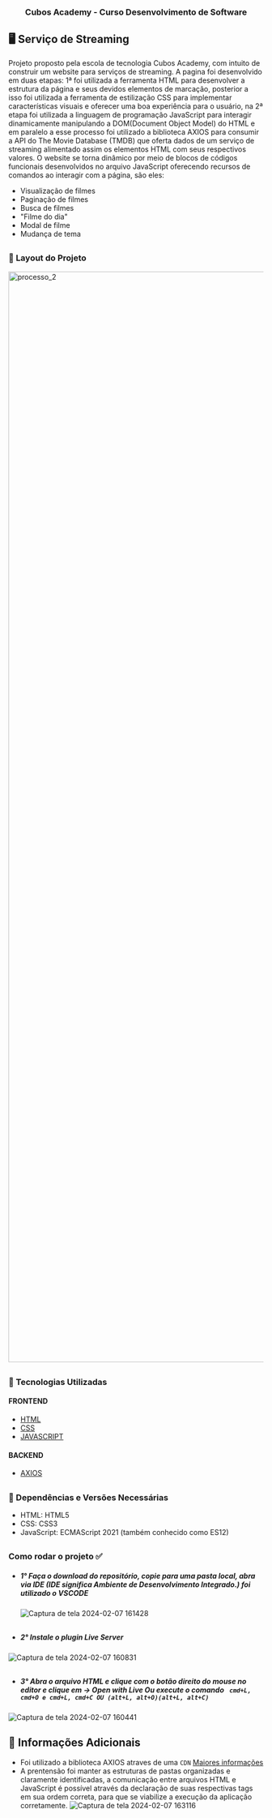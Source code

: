 ### <p align = "center">Cubos Academy - Curso Desenvolvimento de Software</p>

## 🖥️ Serviço de Streaming
Projeto proposto pela escola de tecnologia Cubos Academy, com intuito de construir um website para serviços de streaming. A pagina foi desenvolvido em duas etapas: 1ª foi utilizada a 
ferramenta HTML para desenvolver a estrutura da página e seus devidos elementos de marcação, posterior a isso foi utilizada a ferramenta de estilização CSS para implementar
características visuais e oferecer uma boa experiência para o usuário, na 2ª etapa foi utilizada a linguagem de programação JavaScript para interagir dinamicamente manipulando a 
DOM(Document Object Model) do HTML e em paralelo a esse processo foi utilizado a biblioteca AXIOS para consumir a  API do The Movie Database (TMDB) que oferta dados de um serviço de 
streaming alimentado assim os elementos HTML com seus respectivos valores. O website se torna dinâmico por meio de  blocos de códigos funcionais 
desenvolvidos no arquivo JavaScript oferecendo recursos de comandos ao interagir com a página, são eles:

- Visualização de filmes 
- Paginação de filmes 
- Busca de filmes 
- "Filme do dia" 
- Modal de filme 
- Mudança de tema

##

### 📌 Layout do Projeto 
<img width="2152" alt="processo_2" src="https://github.com/LuizMoura-88/servico_de_streaming/assets/122941117/bae50e93-9975-4ae7-97d2-a58c1c1f99d0">


 
##


### 📌 Tecnologias Utilizadas      
#### FRONTEND
* [HTML](https://developer.mozilla.org/pt-BR/docs/Web/HTML)
* [CSS](https://developer.mozilla.org/pt-BR/docs/Web/CSS)
* [JAVASCRIPT](https://developer.mozilla.org/pt-BR/docs/web/javascript/guide/introduction)
#### BACKEND
* [AXIOS](https://axios-http.com/docs/intro)
##

### 📌 Dependências e Versões Necessárias
* HTML: HTML5
* CSS: CSS3
* JavaScript: ECMAScript 2021 (também conhecido como ES12)
##

### Como rodar o projeto ✅
* ##### 1° Faça o download do repositório, copie para uma pasta local, abra via IDE (IDE significa Ambiente de Desenvolvimento Integrado.) foi utilizado o VSCODE

  ![Captura de tela 2024-02-07 161428](https://github.com/LuizMoura-88/servico_de_streaming/assets/122941117/21b8fa4a-7e7b-4d3c-aebd-8569b71ce709)
##
* ##### 2° Instale o plugin Live Server
  
![Captura de tela 2024-02-07 160831](https://github.com/LuizMoura-88/servico_de_streaming/assets/122941117/57acb30f-569c-4b9b-badc-38aa7a455399)
##
* ##### 3° Abra o arquivo HTML e clique com o botão direito do mouse no editor e clique em  -> Open with Live Ou execute o comando ` cmd+L, cmd+O e cmd+L, cmd+C OU (alt+L, alt+O)(alt+L, alt+C)`
![Captura de tela 2024-02-07 160441](https://github.com/LuizMoura-88/servico_de_streaming/assets/122941117/1f26ddfd-bdab-422d-aaa1-0fd82d632043)
##

## 📌 Informações Adicionais
* Foi utilizado a biblioteca AXIOS atraves de uma `CDN` [Maiores informações](https://axios-http.com/ptbr/docs/intro)
* A prentensão foi manter as estruturas de pastas organizadas e claramente identificadas, a comunicação entre arquivos HTML e JavaScript é possível através da declaração de suas respectivas tags em sua ordem correta, para que se viabilize a execução da aplicação corretamente.
![Captura de tela 2024-02-07 163116](https://github.com/LuizMoura-88/servico_de_streaming/assets/122941117/e1b0894b-a741-4ca9-a124-561e15a3477a)

##
  





